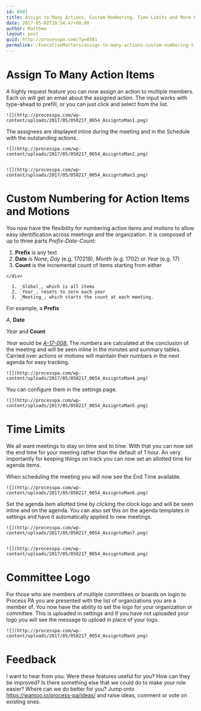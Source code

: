 ```yaml
---
id: 8581
title: Assign to Many Actions, Custom Numbering, Time Limits and More Process PA Updates
date: 2017-05-02T10:54:47+00:00
author: Matthew
layout: post
guid: http://processpa.com/?p=8581
permalink: /ExecutiveMatters/assign-to-many-actions-custom-numbering-time-limits-and-more-process-pa-updates/
---
```

# Assign To Many Action Items
  


A highly request feature you can now assign an action to multiple members. Each on will get an email about the assigned action. The input works with type-ahead to prefill, or you can just click and select from the list. 


	![](http://processpa.com/wp-content/uploads/2017/05/050217_0054_AssigntoMan1.png) 

The assignees are displayed inline during the meeting and in the Schedule with the outstanding actions. 


	![](http://processpa.com/wp-content/uploads/2017/05/050217_0054_AssigntoMan2.png) 


	![](http://processpa.com/wp-content/uploads/2017/05/050217_0054_AssigntoMan3.png) 

# Custom Numbering for Action Items and Motions
  


You now have the flexibility for numbering action items and motions to allow easy identification across meetings and the organization. It is composed of up to three parts _Prefix-Date-Count_: 

  1. **Prefix** is any text 
  2. **Date** is _None_, _Day_ (e.g. 170218), _Month_ (e.g. 1702) or _Year_ (e.g. 17) 
  3. <div>
      <strong>Count</strong> is the incremental count of items starting from either
    </div>
    
      1. _Global_, which is all items 
      2. _Year_, resets to zero each year 
      3. _Meeting_, which starts the count at each meeting. 

For example, a **Prefix**
		  
_A_, **Date**
		  
_Year_ and **Count**
		  
_Year_ would be <span style="text-decoration:underline"><em>A-17-008</em>.</span> The numbers are calculated at the conclusion of the meeting and will be seen inline in the minutes and summary tables. Carried over actions or motions will maintain their numbers in the next agenda for easy tracking. 


	![](http://processpa.com/wp-content/uploads/2017/05/050217_0054_AssigntoMan4.png) 

You can configure them in the settings page. 


	![](http://processpa.com/wp-content/uploads/2017/05/050217_0054_AssigntoMan5.png) 

# Time Limits
  


We all want meetings to stay on time and to time. With that you can now set the end time for your meeting rather than the default of 1 hour. An very importantly for keeping things on track you can now set an allotted time for agenda items. 

When scheduling the meeting you will now see the End Time available. 


	![](http://processpa.com/wp-content/uploads/2017/05/050217_0054_AssigntoMan6.png) 

Set the agenda item allotted time by clicking the clock logo and will be seen inline and on the agenda. You can also set this on the agenda templates in settings and have it automatically applied to new meetings. 


	![](http://processpa.com/wp-content/uploads/2017/05/050217_0054_AssigntoMan7.png) 


	![](http://processpa.com/wp-content/uploads/2017/05/050217_0054_AssigntoMan8.png) 

# Committee Logo
  


For those who are members of multiple committees or boards on login to Process PA you are presented with the list of organizations you are a member of. You now have the ability to set the logo for your organization or committee. This is uploaded in settings and if you have not uploaded your logo you will see the message to upload in place of your logo. 


	![](http://processpa.com/wp-content/uploads/2017/05/050217_0054_AssigntoMan9.png) 

# Feedback
  


I want to hear from you. Were these features useful for you? How can they be improved? Is there something else that we could do to make your role easier? Where can we do better for you? Jump onto <https://wantoo.io/process-pa/ideas/> and raise ideas, comment or vote on existing ones.
